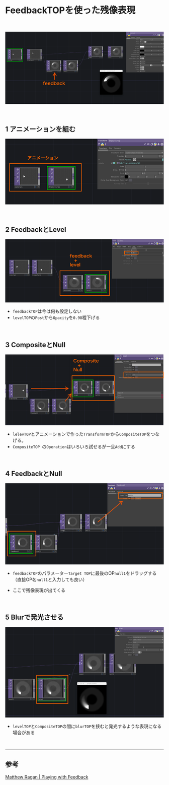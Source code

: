 # FeedbackTOPを使った残像表現


&nbsp;
&nbsp;


![](img/FeedbackTOP0.png)


&nbsp;
&nbsp;

## 1 アニメーションを組む

![](img/FeedbackTOP1.png)

&nbsp;
&nbsp;

## 2 FeedbackとLevel

![](img/FeedbackTOP2.png)

* `feedbackTOP`は今は何も設定しない
* `levelTOP`の`Post`から`Opacity`を`0.98`程下げる

&nbsp;
&nbsp;

## 3 CompositeとNull

![](img/FeedbackTOP3.png)

* `lelevTOP`とアニメーションで作った`TransformTOP`から`CompositeTOP`をつなげる。
* `CompositeTOP `の`Operation`はいろいろ試せるが一旦`Add`にする


&nbsp;
&nbsp;


## 4 FeedbackとNull

![](img/FeedbackTOP4.png)

* `feedbackTOP`のパラメーター`Target TOP`に最後のOP`null1`をドラッグする（直接OP名`null1`と入力しても良い）

* ここで残像表現が出てくる

&nbsp;
&nbsp;


## 5 Blurで発光させる

![](img/FeedbackTOP5.png)

* `levelTOP`と`CompositeTOP`の間に`blurTOP`を挟むと発光するような表現になる場合がある

&nbsp;
&nbsp;
&nbsp;
&nbsp;

---

## 参考

[Matthew Ragan | Playing with Feedback](https://matthewragan.com/2015/03/29/thp-494-598-playing-with-feedback-touchdesigner/)